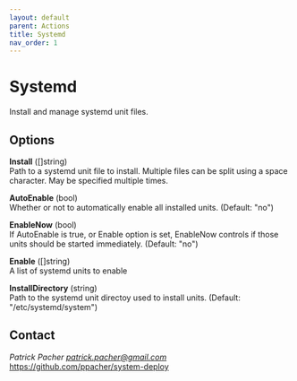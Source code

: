 ```yaml
---
layout: default
parent: Actions
title: Systemd
nav_order: 1
---
```

# Systemd
Install and manage systemd unit files.

## Options

   **Install** ([]string)  
      Path to a systemd unit file to install.
      Multiple files can be split using a space character. May be specified
      multiple times.

   **AutoEnable** (bool)  
      Whether or not to automatically enable all installed units. (Default:
      "no")

   **EnableNow** (bool)  
      If AutoEnable is true, or Enable option is set, EnableNow controls if
      those units should be started immediately. (Default: "no")

   **Enable** ([]string)  
      A list of systemd units to enable

   **InstallDirectory** (string)  
      Path to the systemd unit directoy used to install units. (Default:
      "/etc/systemd/system")


## Contact

*Patrick Pacher <patrick.pacher@gmail.com>*  
https://github.com/ppacher/system-deploy  
